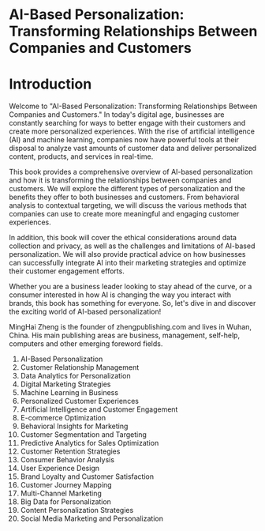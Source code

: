 # AI-Based Personalization: Transforming Relationships Between Companies and Customers

# Introduction

Welcome to "AI-Based Personalization: Transforming Relationships Between Companies and Customers." In today's digital age, businesses are constantly searching for ways to better engage with their customers and create more personalized experiences. With the rise of artificial intelligence (AI) and machine learning, companies now have powerful tools at their disposal to analyze vast amounts of customer data and deliver personalized content, products, and services in real-time.

This book provides a comprehensive overview of AI-based personalization and how it is transforming the relationships between companies and customers. We will explore the different types of personalization and the benefits they offer to both businesses and customers. From behavioral analysis to contextual targeting, we will discuss the various methods that companies can use to create more meaningful and engaging customer experiences.

In addition, this book will cover the ethical considerations around data collection and privacy, as well as the challenges and limitations of AI-based personalization. We will also provide practical advice on how businesses can successfully integrate AI into their marketing strategies and optimize their customer engagement efforts.

Whether you are a business leader looking to stay ahead of the curve, or a consumer interested in how AI is changing the way you interact with brands, this book has something for everyone. So, let's dive in and discover the exciting world of AI-based personalization!

MingHai Zheng is the founder of zhengpublishing.com and lives in Wuhan, China. His main publishing areas are business, management, self-help, computers and other emerging foreword fields.



1. AI-Based Personalization
2. Customer Relationship Management
3. Data Analytics for Personalization
4. Digital Marketing Strategies
5. Machine Learning in Business
6. Personalized Customer Experiences
7. Artificial Intelligence and Customer Engagement
8. E-commerce Optimization
9. Behavioral Insights for Marketing
10. Customer Segmentation and Targeting
11. Predictive Analytics for Sales Optimization
12. Customer Retention Strategies
13. Consumer Behavior Analysis
14. User Experience Design
15. Brand Loyalty and Customer Satisfaction
16. Customer Journey Mapping
17. Multi-Channel Marketing
18. Big Data for Personalization
19. Content Personalization Strategies
20. Social Media Marketing and Personalization

